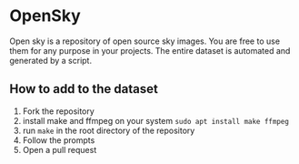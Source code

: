 # OpenSky
Open sky is a repository of open source sky images. You are free to use them for any purpose in your projects. The entire dataset is automated and generated by a script.

## How to add to the dataset
1. Fork the repository
2. install make and ffmpeg on your system `sudo apt install make ffmpeg`
3. run `make` in the root directory of the repository
4. Follow the prompts
5. Open a pull request